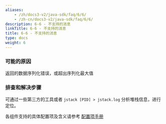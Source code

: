```yaml
---
aliases:
    - /zh/docs3-v2/java-sdk/faq/6/6/
    - /zh-cn/docs3-v2/java-sdk/faq/6/6/
description: 6-6 - 不支持的消息
linkTitle: 6-6 - 不支持的消息
title: 6-6 - 不支持的消息
type: docs
weight: 6
---
```








### 可能的原因

返回的数据序列化错误，或超出序列化最大值

### 排查和解决步骤

可通过一些第三方的工具或者 `jstack [PID] > jstack.log` 分析堆栈信息，进行定位。

各组件支持的具体配置项及含义请参考 [配置项手册](/zh-cn/overview/mannual/java-sdk/reference-manual/config/properties/)